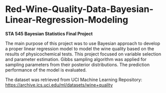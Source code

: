 # Red-Wine-Quality-Data-Bayesian-Linear-Regression-Modeling
**STA 545 Bayesian Statistics Final Project**

The main purpose of this project was to use Bayesian approach to develop a proper linear regression model to model the wine quality based on the results of physicochemical tests. This project focused on variable selection and parameter estimation. Gibbs sampling algorithm was applied for sampling parameters from their posterior distributions. The prediction performance of the model is evaluated.

The dataset was retrieved from UCI Machine Learning Repository: https://archive.ics.uci.edu/ml/datasets/wine+quality
